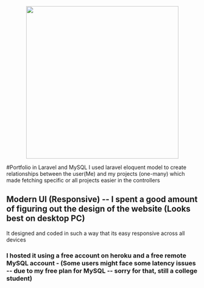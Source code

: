 <p align="center"><a href="https://laravel.com" target="_blank"><img src="https://raw.githubusercontent.com/laravel/art/master/logo-lockup/5%20SVG/2%20CMYK/1%20Full%20Color/laravel-logolockup-cmyk-red.svg" width="400"></a></p>

#Portfolio in Laravel and MySQL
I used laravel eloquent model to create relationships between the user(Me) and my projects (one-many) which made fetching specific or all projects easier in the controllers

## Modern UI (Responsive) -- I spent a good amount of figuring out the design of the website (Looks best on desktop PC)
It designed and coded in such a way that its easy responsive across all devices

### I hosted it using a free account on heroku and a free remote MySQL account - (Some users might face some latency issues -- due to my free plan for MySQL -- sorry for that, still a college student)
